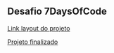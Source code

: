 <h2>Desafio 7DaysOfCode</h2>

<a href="https://www.figma.com/file/mm3MLozvUDGhDRTxSLlGL5/7daysOfCode-HTML-CSS?node-id=0%3A1" target="_blank">Link layout do projeto</a>

<a href="https://optimus-tech-tau.vercel.app/" target="_blank">Projeto finalizado</a>
